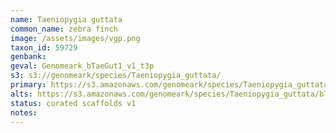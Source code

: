 ```yaml
---
name: Taeniopygia guttata
common_name: zebra finch
image: /assets/images/vgp.png
taxon_id: 59729
genbank:
geval: Genomeark_bTaeGut1_v1_t3p
s3: s3://genomeark/species/Taeniopygia_guttata/
primary: https://s3.amazonaws.com/genomeark/species/Taeniopygia_guttata/bTaeGut1/assembly_v1/bTaeGut1_v1.p.fasta.gz
alts: https://s3.amazonaws.com/genomeark/species/Taeniopygia_guttata/bTaeGut1/assembly_v1/bTaeGut1_v1.h.fasta.gz
status: curated scaffolds v1
notes:
---
```

